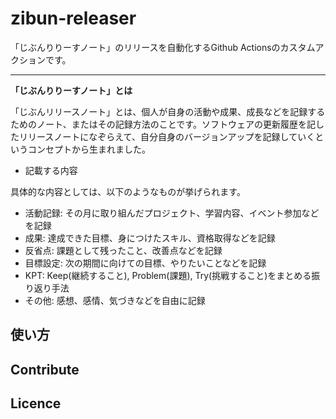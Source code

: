 # zibun-releaser

「じぶんりりーすノート」のリリースを自動化するGithub Actionsのカスタムアクションです。

---

**「じぶんりりーすノート」とは**

「じぶんリリースノート」とは、個人が自身の活動や成果、成長などを記録するためのノート、またはその記録方法のことです。ソフトウェアの更新履歴を記したリリースノートになぞらえて、自分自身のバージョンアップを記録していくというコンセプトから生まれました。

- 記載する内容

具体的な内容としては、以下のようなものが挙げられます。

- 活動記録: その月に取り組んだプロジェクト、学習内容、イベント参加などを記録
- 成果: 達成できた目標、身につけたスキル、資格取得などを記録
- 反省点: 課題として残ったこと、改善点などを記録
- 目標設定: 次の期間に向けての目標、やりたいことなどを記録
- KPT: Keep(継続すること), Problem(課題), Try(挑戦すること)をまとめる振り返り手法
- その他: 感想、感情、気づきなどを自由に記録

## 使い方

## Contribute

## Licence

